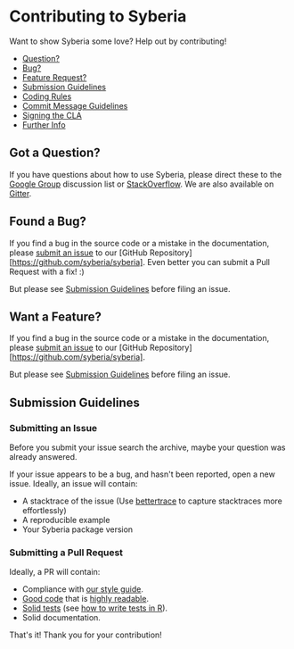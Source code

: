 # Contributing to Syberia

Want to show Syberia some love?  Help out by contributing!

 - [Question?](#question)
 - [Bug?](#issue)
 - [Feature Request?](#feature)
 - [Submission Guidelines](#submit)
 - [Coding Rules](#rules)
 - [Commit Message Guidelines](#commit)
 - [Signing the CLA](#cla)
 - [Further Info](#info)


## <a name="question"></a> Got a Question?

If you have questions about how to use Syberia, please direct these to the [Google Group](http://www.example.com)
discussion list or [StackOverflow](http://stackoverflow.com/questions/tagged/syberia). We are also available on [Gitter](http://www.example.com).


## <a name="issue"></a> Found a Bug?
If you find a bug in the source code or a mistake in the documentation, please [submit an issue](https://github.com/syberia/syberia/issues) to
our [GitHub Repository][https://github.com/syberia/syberia].  Even better you can submit a Pull Request with a fix! :)

But please see [Submission Guidelines](#submit) before filing an issue.


## <a name="feature"></a> Want a Feature?
If you find a bug in the source code or a mistake in the documentation, please [submit an issue](https://github.com/syberia/syberia/issues) to
our [GitHub Repository][https://github.com/syberia/syberia].

But please see [Submission Guidelines](#submit) before filing an issue.


## <a name="submit"></a> Submission Guidelines

### Submitting an Issue
Before you submit your issue search the archive, maybe your question was already answered.

If your issue appears to be a bug, and hasn't been reported, open a new issue.  Ideally, an issue will contain:

* A stacktrace of the issue (Use [bettertrace](github.com/robertzk/bettertrace) to capture stacktraces more effortlessly)
* A reproducible example
* Your Syberia package version

### Submitting a Pull Request

Ideally, a PR will contain:

* Compliance with [our style guide](http://www.example.com).
* [Good code](http://engineering.intenthq.com/2015/03/what-is-good-code-a-scientific-definition/) that is [highly readable](https://gist.github.com/peterhurford/3ad9f48071bd2665a8af).
* [Solid tests](https://medium.com/javascript-scene/what-every-unit-test-needs-f6cd34d9836d) (see [how to write tests in R](http://r-pkgs.had.co.nz/tests.html)).
* Solid documentation.

That's it! Thank you for your contribution!
